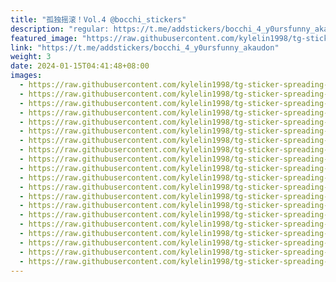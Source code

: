 ```yaml
---
title: "孤独摇滚！Vol.4 @bocchi_stickers"
description: "regular: https://t.me/addstickers/bocchi_4_y0ursfunny_akaudon"
featured_image: "https://raw.githubusercontent.com/kylelin1998/tg-sticker-spreading-worldwide-images/main/img/a486b7ab-b9ba-4849-9150-c562a422c228.jpg"
link: "https://t.me/addstickers/bocchi_4_y0ursfunny_akaudon"
weight: 3
date: 2024-01-15T04:41:48+08:00
images:
  - https://raw.githubusercontent.com/kylelin1998/tg-sticker-spreading-worldwide-images/main/img/a486b7ab-b9ba-4849-9150-c562a422c228.jpg
  - https://raw.githubusercontent.com/kylelin1998/tg-sticker-spreading-worldwide-images/main/img/f7aeb0c8-99fd-494f-9f23-8006240b8e7d.jpg
  - https://raw.githubusercontent.com/kylelin1998/tg-sticker-spreading-worldwide-images/main/img/ff375e94-201d-4d28-b837-ddc0a3321fd6.jpg
  - https://raw.githubusercontent.com/kylelin1998/tg-sticker-spreading-worldwide-images/main/img/fb2d80e4-b369-4778-a500-5366b547f966.jpg
  - https://raw.githubusercontent.com/kylelin1998/tg-sticker-spreading-worldwide-images/main/img/61635779-3a6b-478b-8707-2ac12b757045.jpg
  - https://raw.githubusercontent.com/kylelin1998/tg-sticker-spreading-worldwide-images/main/img/f2fe09ea-2540-4031-9bdc-a03c486c7e6e.jpg
  - https://raw.githubusercontent.com/kylelin1998/tg-sticker-spreading-worldwide-images/main/img/5f50bf59-d4ee-4aaa-8e28-b3ff2826cb11.jpg
  - https://raw.githubusercontent.com/kylelin1998/tg-sticker-spreading-worldwide-images/main/img/27ac0420-132f-4924-8fc8-bb7a32e846f1.jpg
  - https://raw.githubusercontent.com/kylelin1998/tg-sticker-spreading-worldwide-images/main/img/8785291e-eeb4-495e-b293-d242ed687ba0.jpg
  - https://raw.githubusercontent.com/kylelin1998/tg-sticker-spreading-worldwide-images/main/img/b7e35521-d648-42be-8fd0-6b3927404559.jpg
  - https://raw.githubusercontent.com/kylelin1998/tg-sticker-spreading-worldwide-images/main/img/a70a61da-e4a9-475b-8fab-850906ead92b.jpg
  - https://raw.githubusercontent.com/kylelin1998/tg-sticker-spreading-worldwide-images/main/img/1cdafb20-8ca0-44ce-b044-e968dff464c0.jpg
  - https://raw.githubusercontent.com/kylelin1998/tg-sticker-spreading-worldwide-images/main/img/1314a26e-ba00-455d-83e8-d0903cb09929.jpg
  - https://raw.githubusercontent.com/kylelin1998/tg-sticker-spreading-worldwide-images/main/img/9615e44c-6d76-4ebc-ad95-8a7343921993.jpg
  - https://raw.githubusercontent.com/kylelin1998/tg-sticker-spreading-worldwide-images/main/img/5d1811ac-4213-433b-b087-394bdd3d5b87.jpg
  - https://raw.githubusercontent.com/kylelin1998/tg-sticker-spreading-worldwide-images/main/img/d9c18a28-c312-4d7b-8c10-77719ae8a5f6.jpg
  - https://raw.githubusercontent.com/kylelin1998/tg-sticker-spreading-worldwide-images/main/img/c26243cc-56ad-424c-bbdc-0e5710f181be.jpg
  - https://raw.githubusercontent.com/kylelin1998/tg-sticker-spreading-worldwide-images/main/img/bac73d35-5c55-4e26-a13a-b04602482d27.jpg
  - https://raw.githubusercontent.com/kylelin1998/tg-sticker-spreading-worldwide-images/main/img/a3060060-7cfd-4928-a522-3c04a4fbcfa1.jpg
  - https://raw.githubusercontent.com/kylelin1998/tg-sticker-spreading-worldwide-images/main/img/a87ad414-377f-40f6-8258-e35ed9a40ce6.jpg
---
```

